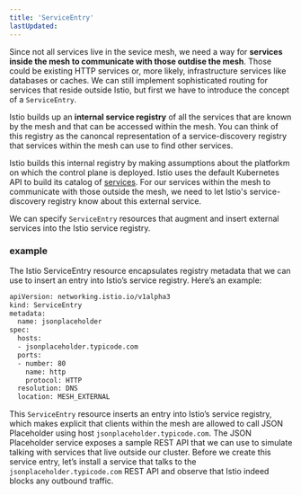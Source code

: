 ```yaml
---
title: 'ServiceEntry'
lastUpdated: 
---
```


Since not all services live in the sevice mesh, we need a way for **services inside the mesh to communicate with those outdise the mesh**. Those could be existing HTTP services or, more likely, infrastructure services like databases or caches. We can still implement sophisticated routing for services that reside outside Istio, but first we have to introduce the concept of a `ServiceEntry`.

Istio builds up an **internal service registry** of all the services that are known by the mesh and that can be accessed within the mesh. You can think of this registry as the canoncal representation of a service-discovery registry that services within the mesh can use to find other services.

Istio builds this internal registry by making assumptions about the platforkm on which the control plane is deployed. Istio uses the default Kubernetes API to build its catalog of [services](https://kubernetes.io/docs/concepts/services-networking/service). For our services within the mesh to communicate with those outside the mesh, we need to let Istio's service-discovery registry know about this external service.

We can specify `ServiceEntry` resources that augment and insert external services into the Istio service registry.

### example

The Istio ServiceEntry resource encapsulates registry metadata that we can use to insert an entry into Istio’s service registry. Here’s an example:

```bash
apiVersion: networking.istio.io/v1alpha3
kind: ServiceEntry
metadata:
  name: jsonplaceholder
spec:
  hosts:
  - jsonplaceholder.typicode.com
  ports:
  - number: 80
    name: http
    protocol: HTTP
  resolution: DNS
  location: MESH_EXTERNAL
```

This `ServiceEntry` resource inserts an entry into Istio’s service registry, which makes explicit that clients within the mesh are allowed to call JSON Placeholder using host `jsonplaceholder.typicode.com`. The JSON Placeholder service exposes a sample REST API that we can use to simulate talking with services that live outside our cluster. Before we create this service entry, let’s install a service that talks to the `jsonplaceholder.typicode.com` REST API and observe that Istio indeed blocks any outbound traffic.